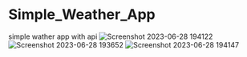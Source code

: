 # Simple_Weather_App
simple wather app with api
![Screenshot 2023-06-28 194122](https://github.com/bestcoolestp/Simple_Weather_App/assets/108534975/84ab8822-a7f0-43cb-a9f1-84b4fef56f96)
![Screenshot 2023-06-28 193652](https://github.com/bestcoolestp/Simple_Weather_App/assets/108534975/8bcb1c51-2328-4702-8777-38c5cdf57bb4)
![Screenshot 2023-06-28 194147](https://github.com/bestcoolestp/Simple_Weather_App/assets/108534975/108becc7-d605-4aa8-ba87-c7fbe3bb73ff)
